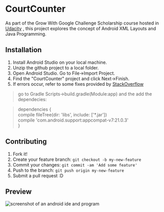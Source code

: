 # CourtCounter

As part of the Grow With Google Challenge Scholarship course hosted in [Udacity](https://blog.udacity.com/2017/10/udacity-google-announce-50000-new-scholarships.html) , this project explores the concept of Android XML Layouts and Java Programming. 

## Installation

1. Install Android Studio on your local machine.
2. Unzip the github project to a local folder. 
3. Open Android Studio. Go to File->Import Project. 
4. Find the "CourtCounter" project and click Next->Finish.
5. If errors occur, refer to some fixes provided by [StackOverflow](https://stackoverflow.com/questions/25348339/how-to-import-an-existing-project-from-github-into-android-studio)

> go to Gradle Scripts->build.gradle(Module:app) and the add the dependecies:

> dependencies {      
>    compile fileTree(dir: 'libs', include: ['*.jar'])  
>    compile 'com.android.support:appcompat-v7:21.0.3'  
> }

## Contributing

1. Fork it!
2. Create your feature branch: `git checkout -b my-new-feature`
3. Commit your changes: `git commit -am 'Add some feature'`
4. Push to the branch: `git push origin my-new-feature`
5. Submit a pull request :D

## Preview

![screenshot of an android ide and program](https://github.com/roylouislgarcia/CourtCounter/Capture.PNG)
